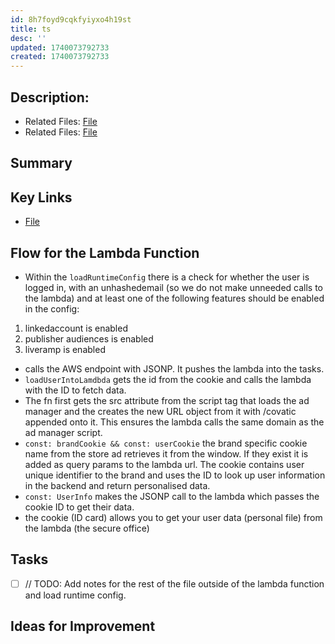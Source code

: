 ```yaml
---
id: 8h7foyd9cqkfyiyxo4h19st
title: ts
desc: ''
updated: 1740073792733
created: 1740073792733
---
```

## Description: 
- Related Files: [File](/ncu-ad-manager/src/Modules/Covatic/CovaticAccountLink.ts)
- Related Files: [File](/ncu-ad-manager/src/Modules/Config/Config.ts)

## Summary

## Key Links
- [File](/ncu-ad-manager/src/)

## Flow for the Lambda Function 
- Within the `loadRuntimeConfig` there is a check for whether the user is logged in, with an unhashedemail (so we do not make unneeded calls to the lambda) and at least one of the following features should be enabled in the config:
1. linkedaccount is enabled
2. publisher audiences is enabled
3. liveramp is enabled
- calls the AWS endpoint with JSONP. It pushes the lambda into the tasks.
- `loadUserIntoLamdbda` gets the id from the cookie and calls the lambda with the ID to fetch data. 
- The fn first gets the src attribute from the script tag that loads the ad manager and the creates the new URL object from it with /covatic appended onto it. This ensures the lambda calls the same domain as the ad manager script. 
- `const: brandCookie && const: userCookie` the brand specific cookie name from the store ad retrieves it from the window. If they exist it is added as query params to the lambda url. The cookie contains user unique identifier to the brand and uses the ID to look up user information in the backend and return personalised data. 
- `const: UserInfo` makes the JSONP call to the lambda which passes the cookie ID to get their data. 
- the cookie (ID card) allows you to get your user data (personal file) from the lambda (the secure office)

## Tasks
- [ ] // TODO: Add notes for the rest of the file outside of the lambda function and load runtime config. 

## Ideas for Improvement
